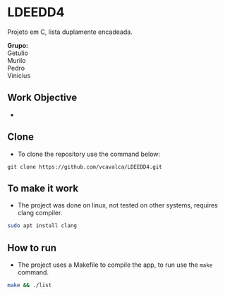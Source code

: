 # LDEEDD4
Projeto em C, lista duplamente encadeada.

**Grupo:**
<br>Getulio
<br>Murilo
<br>Pedro
<br>Vinicius

## Work Objective

- 

## Clone

- To clone the repository use the command below:

```
git clone https://github.com/vcavalca/LDEEDD4.git
```

## To make it work

- The project was done on linux, not tested on other systems, requires clang compiler.

``` bash
sudo apt install clang
```

## How to run

- The project uses a Makefile to compile the app, to run use the `make` command.

``` bash
make && ./list
```
